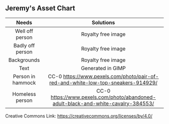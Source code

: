 ## Jeremy's Asset Chart
|Needs                    | Solutions                                          |
|:-----------------------:|:--------------------------------------------------:|
|Well off person          |Royalty free image                                  |
|Badly off person         |Royalty free image                                  |
|Backgrounds              |Royalty free image                                  |
|Text                     |Generated in GIMP                                   |
|Person in hammock        |CC-0 https://www.pexels.com/photo/pair-of-red-and-white-low-top-sneakers-914929/|
|Homeless person          |CC-0 https://www.pexels.com/photo/abandoned-adult-black-and-white-cavalry-384553/|

Creative Commons Link: https://creativecommons.org/licenses/by/4.0/
